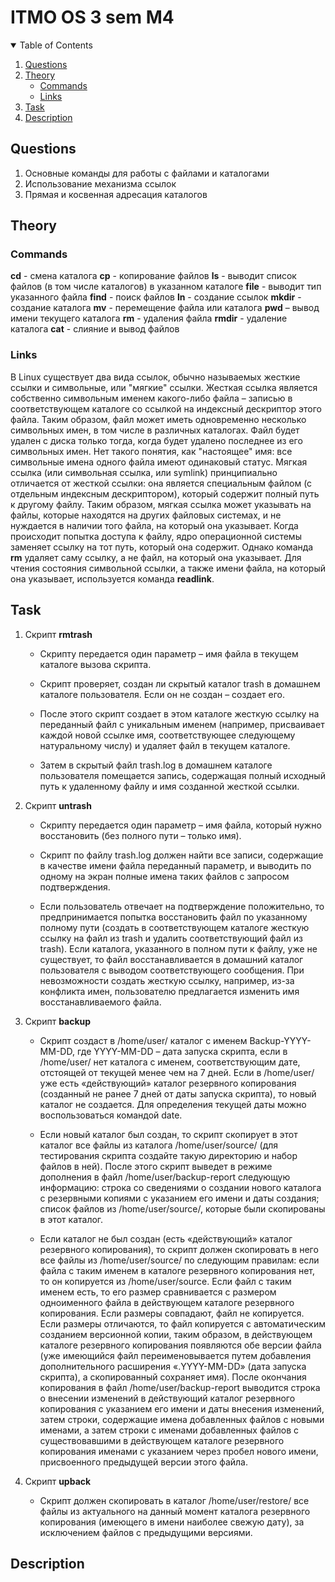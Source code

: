 # ITMO OS 3 sem M4

<!-- TABLE OF CONTENTS -->
<details open="open">
  <summary>Table of Contents</summary>
  <ol>
    <li><a href="#questions">Questions</a></li>
    <li>
      <a href="#theory">Theory</a>
      <ul>
        <li><a href="#commands">Commands</a></li>
        <li><a href="#links">Links</a></li>
      </ul>
    </li>
    <li><a href="#task">Task</a></li>
    <li><a href="#description">Description</a></li>
  </ol>
</details>

## Questions

1. Основные команды для работы с файлами и каталогами
2. Использование механизма ссылок
3. Прямая и косвенная адресация каталогов

## Theory

### Commands

**cd** - смена каталога
**cp** - копирование файлов
**ls** - выводит список файлов (в том числе каталогов) в указанном каталоге
**file** - выводит тип указанного файла
**find** - поиск файлов
**ln** - создание ссылок
**mkdir** - создание каталога
**mv** - перемещение файла или каталога
**pwd** – вывод имени текущего каталога
**rm** - удаления файла
**rmdir** - удаление каталога
**cat** - слияние и вывод файлов

### Links

В Linux существует два вида ссылок, обычно называемых жесткие ссылки и символьные, или "мягкие" ссылки.
Жесткая ссылка является собственно символьным именем какого-либо файла – записью в соответствующем
каталоге со ссылкой на индексный дескриптор этого файла. Таким образом, файл может иметь одновременно
несколько символьных имен, в том числе в различных каталогах. Файл будет удален с диска только тогда, когда
будет удалено последнее из его символьных имен. Нет такого понятия, как "настоящее" имя: все символьные
имена одного файла имеют одинаковый статус.
Мягкая ссылка (или символьная ссылка, или symlink) принципиально отличается от жесткой ссылки: она
является специальным файлом (с отдельным индексным дескриптором), который содержит полный путь к
другому файлу. Таким образом, мягкая ссылка может указывать на файлы, которые находятся на других
файловых системах, и не нуждается в наличии того файла, на который она указывает. Когда происходит попытка
доступа к файлу, ядро операционной системы заменяет ссылку на тот путь, который она содержит. Однако
команда **rm** удаляет саму ссылку, а не файл, на который она указывает. Для чтения состояния символьной
ссылки, а также имени файла, на который она указывает, используется команда **readlink**.

## Task

1. Скрипт **rmtrash**

    * Скрипту передается один параметр – имя файла в текущем каталоге вызова скрипта.

    * Скрипт проверяет, создан ли скрытый каталог trash в домашнем каталоге пользователя. Если он
    не создан – создает его.

    * После этого скрипт создает в этом каталоге жесткую ссылку на переданный файл с уникальным
    именем (например, присваивает каждой новой ссылке имя, соответствующее следующему
    натуральному числу) и удаляет файл в текущем каталоге.

    * Затем в скрытый файл trash.log в домашнем каталоге пользователя помещается запись,
    содержащая полный исходный путь к удаленному файлу и имя созданной жесткой ссылки.

2. Скрипт **untrash**

    * Скрипту передается один параметр – имя файла, который нужно восстановить (без полного пути –
    только имя).

    * Скрипт по файлу trash.log должен найти все записи, содержащие в качестве имени файла
    переданный параметр, и выводить по одному на экран полные имена таких файлов с запросом
    подтверждения.

    * Если пользователь отвечает на подтверждение положительно, то предпринимается попытка
    восстановить файл по указанному полному пути (создать в соответствующем каталоге жесткую
    ссылку на файл из trash и удалить соответствующий файл из trash). Если каталога, указанного
    в полном пути к файлу, уже не существует, то файл восстанавливается в домашний каталог
    пользователя с выводом соответствующего сообщения. При невозможности создать жесткую
    ссылку, например, из-за конфликта имен, пользователю предлагается изменить имя
    восстанавливаемого файла.

3. Скрипт **backup**

    * Скрипт создаст в /home/user/ каталог с именем Backup-YYYY-MM-DD, где YYYY-MM-DD –
    дата запуска скрипта, если в /home/user/ нет каталога с именем, соответствующим дате,
    отстоящей от текущей менее чем на 7 дней. Если в /home/user/ уже есть «действующий»
    каталог резервного копирования (созданный не ранее 7 дней от даты запуска скрипта), то новый
    каталог не создается. Для определения текущей даты можно воспользоваться командой date.

    * Если новый каталог был создан, то скрипт скопирует в этот каталог все файлы из каталога
    /home/user/source/ (для тестирования скрипта создайте такую директорию и набор файлов в
    ней). После этого скрипт выведет в режиме дополнения в файл /home/user/backup-report
    следующую информацию: строка со сведениями о создании нового каталога с резервными
    копиями с указанием его имени и даты создания; список файлов из /home/user/source/,
    которые были скопированы в этот каталог.

    * Если каталог не был создан (есть «действующий» каталог резервного копирования), то скрипт
    должен скопировать в него все файлы из /home/user/source/ по следующим правилам: если
    файла с таким именем в каталоге резервного копирования нет, то он копируется из
    /home/user/source. Если файл с таким именем есть, то его размер сравнивается с размером
    одноименного файла в действующем каталоге резервного копирования. Если размеры совпадают,
    файл не копируется. Если размеры отличаются, то файл копируется c автоматическим созданием
    версионной копии, таким образом, в действующем каталоге резервного копирования появляются
    обе версии файла (уже имеющийся файл переименовывается путем добавления дополнительного
    расширения «.YYYY-MM-DD» (дата запуска скрипта), а скопированный сохраняет имя). После
    окончания копирования в файл /home/user/backup-report выводится строка о внесении
    изменений в действующий каталог резервного копирования с указанием его имени и даты
    внесения изменений, затем строки, содержащие имена добавленных файлов с новыми именами, а
    затем строки с именами добавленных файлов с существовавшими в действующем каталоге
    резервного копирования именами с указанием через пробел нового имени, присвоенного
    предыдущей версии этого файла.

4. Скрипт **upback**

    * Скрипт должен скопировать в каталог /home/user/restore/ все файлы из актуального на
    данный момент каталога резервного копирования (имеющего в имени наиболее свежую дату), за
    исключением файлов с предыдущими версиями.

## Description
